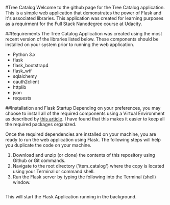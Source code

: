#Tree Catalog
Welcome to the github page for the Tree Catalog application.  This is a simple web application that demonstrates the power of Flask and it's associated libraries.  This application was created for learning purposes as a requirment for the Full Stack Nanodegree course at Udacity.

##Requirements
The Tree Catalog Application was created using the most recent version of the libraries listed below.  These components should be installed on your system prior to running the web application.
* Python 3.x
* flask
* flask_bootstrap4
* flask_wtf
* sqlalchemy
* oauth2client
* httplib
* json
* requests

##Installation and Flask Startup
Depending on your preferences, you may choose to install all of the required components using a Virtual Environment as described by [this article](https://docs.python-guide.org/dev/virtualenvs/).  I have found that this makes it easier to keep all the required packages organized.

Once the required dependencies are installed on your machine, you are ready to run the web application using Flask.  The following steps will help you duplicate the code on your machine.

1.  Download and unzip (or clone) the contents of this repository using Github or Git commands.
2.  Navigate to the root directory ('item_catalog') where the copy is located using your Terminal or command shell.
3.  Run the Flask server by typing the following into the Terminal (shell) window.
```$ python main.py
```
This will start the Flask Application running in the background.
